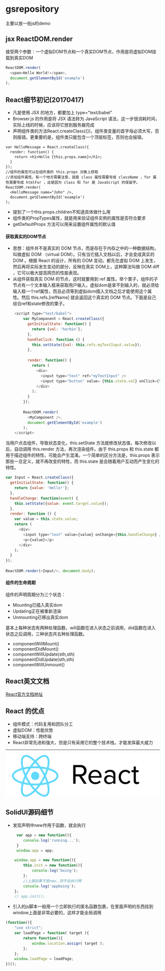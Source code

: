 # gsrepository
主要以放一些js的demo

## jsx ReactDOM.render
接受两个参数：一个虚拟DOM节点和一个真实DOM节点，作用是将虚拟DOM挂载到真实DOM

```javascript
ReactDOM.render(
  <span>Hello World!</span>,
  document.getElementById('example')
);
```

## React细节初记(20170417)
- 凡是使用 JSX 的地方，都要加上 type="text/babel"
- Browser.js 的作用是将 JSX 语法转为 JavaScript 语法，这一步很消耗时间，实际上线的时候，应该将它放到服务器完成
- 声明组件类的方法React.createClass({})，组件类变量的首字母必须大写，否则报错。更重要的是，组件类只能包含一个顶层标签，否则也会报错。
```
var HelloMessage = React.createClass({
  render: function() {
    return <h1>Hello {this.props.name}</h1>;
  }
});
//组件的属性可以在组件类的 this.props 对象上获取
//添加组件属性，有一个地方需要注意，就是 class 属性需要写成 className ，for 属性需要写成 htmlFor ，这是因为 class 和 for 是 JavaScript 的保留字。
ReactDOM.render(
  <HelloMessage name="John" />,
  document.getElementById('example')
);
```
- 提到了一个this.props.children不知道具体做什么用
- 组件类的PropTypes属性，就是用来验证组件实例的属性是否符合要求
- getDefaultProps 方法可以用来设置组件属性的默认值
#### 获取真实的DOM节点
- 思想：组件并不是真实的 DOM 节点，而是存在于内存之中的一种数据结构，叫做虚拟 DOM （virtual DOM）。只有当它插入文档以后，才会变成真实的 DOM 。根据 React 的设计，所有的 DOM 变动，都先在虚拟 DOM 上发生，然后再将实际发生变动的部分，反映在真实 DOM上，这种算法叫做 DOM diff ，它可以极大提高网页的性能表现。
- 从组件获取真实 DOM 的节点，这时就要用到 ref 属性。举个栗子，组件的子节点有一个文本输入框来获取用户输入，虚拟dom是拿不到输入的，就必须给输入框一个ref属性，而且必须等到虚拟dom插入文档之后才能使用这个属性。然后 this.refs.[refName] 就会返回这个真实的 DOM 节点。下面是自己综合ref和state修改的栗子。
```js
    <script type="text/babel">
		var MyComponent = React.createClass({
		  getInitialState: function() {
		    return {val: 'harbin'};
		  },
		  handleClick: function () {
		    this.setState({val: this.refs.myTextInput.value});
		  },

		  render: function() {
		    return (
		      <div>
		        <input type="text" ref="myTextInput" />
		        <input type="button" value= {this.state.val} onClick={this.handleClick} />
		      </div>
		    );
		  }
		});

		ReactDOM.render(
		  <MyComponent />,
		  document.getElementById('example')
		);
    </script>
```
当用户点击组件，导致状态变化，this.setState 方法就修改状态值，每次修改以后，自动调用 this.render 方法，再次渲染组件。由于 this.props 和 this.state 都用于描述组件的特性，可能会产生混淆。一个简单的区分方法是，this.props 表示那些一旦定义，就不再改变的特性，而 this.state 是会随着用户互动而产生变化的特性。
```js
var Input = React.createClass({
  getInitialState: function() {
    return {value: 'Hello!'};
  },
  handleChange: function(event) {
    this.setState({value: event.target.value});
  },
  render: function () {
    var value = this.state.value;
    return (
      <div>
        <input type="text" value={value} onChange={this.handleChange} />
        <p>{value}</p>
      </div>
    );
  }
});

ReactDOM.render(<Input/>, document.body);
```
#### 组件的生命周期
组件的声明周期分为三个状态：
- Mounting已插入真实dom
- Updating正在被重新渲染
- Unmounting已移出真实dom

基本上每种状态有两种处理函数，will函数在进入状态之前调用，did函数在进入状态之后调用，三种状态共五种处理函数。
- componentWillMount()
- componentDidMount()
- componentWillUpdate(sth,sth)
- componentDidUpdate(sth,sth)
- componentWillUnmount()

## React英文文档
[React官方文档地址](https://facebook.github.io/react/)

## React 的优点
- 组件模式：代码复用和团队分工
- 虚拟DOM：性能优势
- 移动端支持：跨终端
- React非常先进和强大，但是只有采用它的整个技术栈，才能发挥最大威力

---

![](./images/react-logo.png)

## SolidUI源码细节
- 发现声明中new作用于函数，就会执行
```javascript
	 var app = new function(){
	 	console.log('running...');
	 }
	 window.app = app;
```

```javascript
	window.app = new function(){
		this.init = new function(){
			console.log('being');
		};
		//上面如果不是new，则不会执行啊
		console.log('appbeing');
	};
	// app.init();
```
- 引入的js脚本一般用一个立即执行的匿名函数包裹，在里面声明的东西挂到window上面是非常必要的，这样才能全局调用
```javascript
(function(){
	"use strict";
	var loadPage = function( target ){
		return function(){
			window.location.assign( target );
		};
	};
	window.loadPage = loadPage;
})();
```




